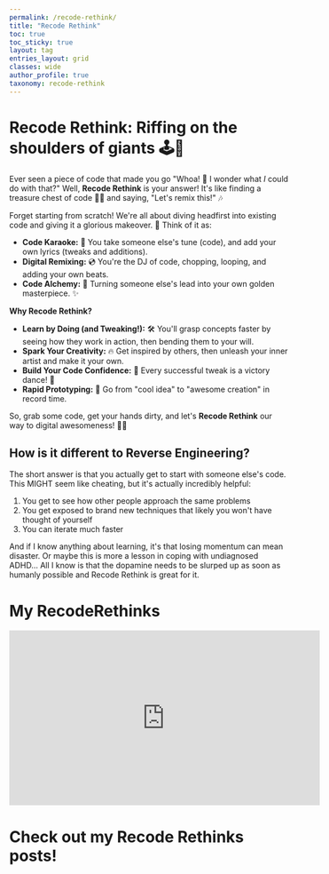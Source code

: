 ```yaml
---
permalink: /recode-rethink/
title: "Recode Rethink"
toc: true
toc_sticky: true
layout: tag
entries_layout: grid
classes: wide
author_profile: true
taxonomy: recode-rethink
---
```


# Recode Rethink: Riffing on the shoulders of giants 🕹️🎨

Ever seen a piece of code that made you go "Whoa! 🤯 I wonder what *I* could do with that?" Well, **Recode Rethink** is your answer! It's like finding a treasure chest of code 🏴‍☠️ and saying, "Let's remix this!" 🎶

Forget starting from scratch! We're all about diving headfirst into existing code and giving it a glorious makeover. 💅 Think of it as:

* **Code Karaoke:** 🎤 You take someone else's tune (code), and add your own lyrics (tweaks and additions).
* **Digital Remixing:** 💿 You're the DJ of code, chopping, looping, and adding your own beats.
* **Code Alchemy:** 🧪 Turning someone else's lead into your own golden masterpiece. ✨

**Why Recode Rethink?**

* **Learn by Doing (and Tweaking!):** 🛠️ You'll grasp concepts faster by seeing how they work in action, then bending them to your will.
* **Spark Your Creativity:** 🔥 Get inspired by others, then unleash your inner artist and make it your own.
* **Build Your Code Confidence:** 💪 Every successful tweak is a victory dance! 💃
* **Rapid Prototyping:** 🚀 Go from "cool idea" to "awesome creation" in record time.

So, grab some code, get your hands dirty, and let's **Recode Rethink** our way to digital awesomeness! 🌈🚀

## How is it different to Reverse Engineering?

The short answer is that you actually get to start with someone else's code. This MIGHT seem like cheating, but it's actually incredibly helpful:

1. You get to see how other people approach the same problems
2. You get exposed to brand new techniques that likely you won't have thought of yourself
3. You can iterate much faster

And if I know anything about learning, it's that losing momentum can mean disaster. Or maybe this is more a lesson in coping with undiagnosed ADHD... All I know is that the dopamine needs to be slurped up as soon as humanly possible and Recode Rethink is great for it.

# My RecodeRethinks

<iframe width="560" height="315" src="https://www.youtube.com/embed/videoseries?si=ojUdyrL7Zowml7AQ&amp;list=PLFQlXhwnTBUHcs8e3aa_xdgYIcLzRAuyS" title="YouTube video player" frameborder="0" allow="accelerometer; autoplay; clipboard-write; encrypted-media; gyroscope; picture-in-picture; web-share" referrerpolicy="strict-origin-when-cross-origin" allowfullscreen></iframe>

# Check out my Recode Rethinks posts!